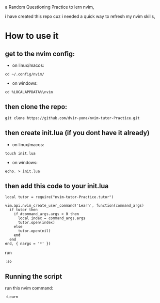 a Random Questioning Practice to lern nvim,

i have created this repo cuz i needed a quick way to refresh my nvim skills,
# How to use it

## get to the nvim config:

- on linux/macos:

```
cd ~/.config/nvim/
```
- on windows:

```
cd %LOCALAPPDATA%\nvim
```

## then clone the repo:
```
git clone https://github.com/dvir-yona/nvim-tutor-Practice.git
```
## then create init.lua (if you dont have it already)
- on linux/macos:
```
touch init.lua
```
- on windows:
```
echo. > init.lua
```
## then add this code to your init.lua
```
local tutor = require("nvim-tutor-Practice.tutor")

vim.api.nvim_create_user_command('Learn', function(command_args)
  if tutor then
    if #command_args.args > 0 then
      local index = command_args.args
      tutor.open(index)
    else
      tutor.open(nil)
    end
  end
end, { nargs = '*' })
```
run
```
:so
```
## Running the script
run this nvim command:
```
:Learn
```
